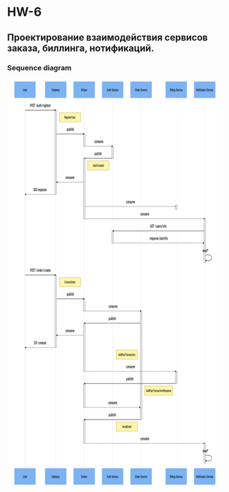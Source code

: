 # HW-6
## Проектирование взаимодействия сервисов заказа, биллинга, нотификаций.

### Sequence diagram
![Alt Text](images/diagram.png)

